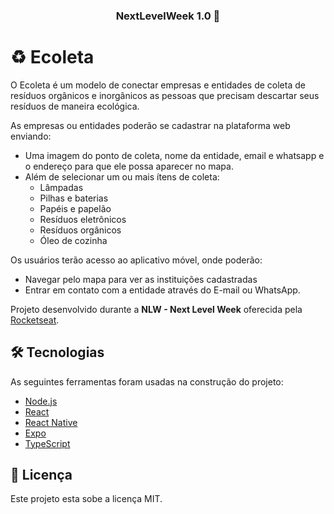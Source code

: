
<h3 align="center"> 
	 NextLevelWeek 1.0 🚀 
</h3>

# ♻️ Ecoleta 

O Ecoleta é um modelo de conectar empresas e entidades de coleta de resíduos orgânicos e inorgânicos as pessoas que precisam descartar seus resíduos de maneira ecológica.

As empresas ou entidades poderão se cadastrar na plataforma web enviando:
- Uma imagem do ponto de coleta, nome da entidade, email e whatsapp e o endereço para que ele possa aparecer no mapa.
- Além de selecionar um ou mais ítens de coleta: 
  - Lâmpadas
  - Pilhas e baterias
  - Papéis e papelão
  - Resíduos eletrônicos
  - Resíduos orgânicos
  - Óleo de cozinha

Os usuários terão acesso ao aplicativo móvel, onde poderão:
- Navegar pelo mapa para ver as instituições cadastradas
- Entrar em contato com a entidade através do E-mail ou WhatsApp.

Projeto desenvolvido durante a **NLW - Next Level Week** oferecida pela [Rocketseat](rocketseat.com.br).

## 🛠 Tecnologias

As seguintes ferramentas foram usadas na construção do projeto:

- [Node.js](nodejs)
- [React](reactjs)
- [React Native](rn)
- [Expo](expo)
- [TypeScript](typescript)

## 📝 Licença

Este projeto esta sobe a licença MIT.
